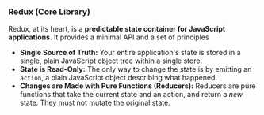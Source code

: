 ### Redux (Core Library)

Redux, at its heart, is a **predictable state container for JavaScript applications**. It provides a minimal API and a set of principles

- **Single Source of Truth:** Your entire application's state is stored in a single, plain JavaScript object tree within a single store.
- **State is Read-Only:** The only way to change the state is by emitting an `action`, a plain JavaScript object describing what happened.
- **Changes are Made with Pure Functions (Reducers):** Reducers are pure functions that take the current state and an action, and return a _new_ state. They must not mutate the original state.